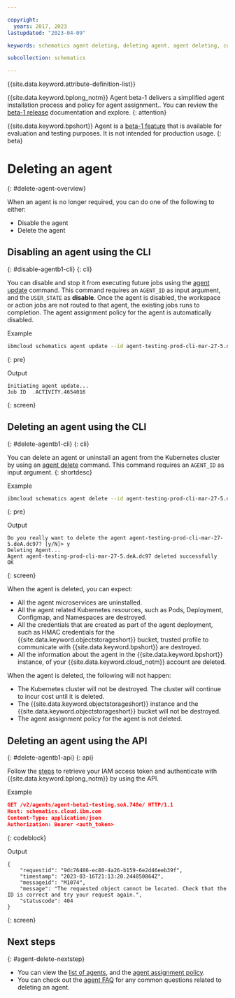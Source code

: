 ```yaml
---

copyright:
  years: 2017, 2023
lastupdated: "2023-04-09"

keywords: schematics agent deleting, deleting agent, agent deleting, command-line, api, ui

subcollection: schematics

---
```


{{site.data.keyword.attribute-definition-list}}

{{site.data.keyword.bplong_notm}} Agent beta-1 delivers a simplified agent installation process and policy for agent assignment.. You can review the [beta-1 release](/docs/schematics?topic=schematics-schematics-relnotes&interface=cli#schematics-mar2223) documentation and explore. 
{: attention}

{{site.data.keyword.bpshort}} Agent is a [beta-1 feature](/docs/schematics?topic=schematics-agent-beta1-limitations) that is available for evaluation and testing purposes. It is not intended for production usage.
{: beta}

# Deleting an agent
{: #delete-agent-overview}

When an agent is no longer required, you can do one of the following to either:
- Disable the agent 
- Delete the agent 

## Disabling an agent using the CLI
{: #disable-agentb1-cli}
{: cli}

You can disable and stop it from executing future jobs using the [agent update](/docs/schematics?topic=schematics-schematics-cli-reference#schematics-agents-update) command. This command requires an `AGENT_ID` as input argument, and the `USER_STATE` as **disable**. Once the agent is disabled, the workspace or action jobs are not routed to that agent, the existing jobs runs to completion. The agent assignment policy for the  agent is automatically disabled.

Example

```sh
ibmcloud schematics agent update --id agent-testing-prod-cli-mar-27-5.deA.dc97 -s disable
```
{: pre}

Output

```text
Initiating agent update...
Job ID	.ACTIVITY.4654016
```
{: screen}

## Deleting an agent using the CLI
{: #delete-agentb1-cli}
{: cli}

You can delete an agent or uninstall an agent from the Kubernetes cluster by using an [agent delete](/docs/schematics?topic=schematics-schematics-cli-reference&interface=cli#schematics-agent-delete) command. This command requires an `AGENT_ID` as input argument.
{: shortdesc}

Example

```sh
ibmcloud schematics agent delete --id agent-testing-prod-cli-mar-27-5.deA.dc97
```
{: pre}

Output

```text
Do you really want to delete the agent agent-testing-prod-cli-mar-27-5.deA.dc97? [y/N]> y
Deleting Agent...
Agent agent-testing-prod-cli-mar-27-5.deA.dc97 deleted successfully
OK
```
{: screen}

When the agent is deleted, you can expect:
- All the agent microservices are uninstalled.
- All the agent related Kubernetes resources, such as Pods, Deployment, Configmap, and Namespaces are destroyed.
- All the credentials that are created as part of the agent deployment, such as HMAC credentials for the {{site.data.keyword.objectstorageshort}} bucket, trusted profile to communicate with {{site.data.keyword.bpshort}} are destroyed.
- All the information about the agent in the {{site.data.keyword.bpshort}} instance, of your {{site.data.keyword.cloud_notm}} account are deleted.

When the agent is deleted, the following will not happen:
- The Kubernetes cluster will not be destroyed. The cluster will continue to incur cost until it is deleted. 
- The {{site.data.keyword.objectstorageshort}} instance and the {{site.data.keyword.objectstorageshort}} bucket will not be destroyed.
- The agent assignment policy for the agent is not deleted.

## Deleting an agent using the API
{: #delete-agentb1-api}
{: api}

Follow the [steps](/docs/schematics?topic=schematics-setup-api#cs_api) to retrieve your IAM access token and authenticate with {{site.data.keyword.bplong_notm}} by using the API. 

Example

```json
GET /v2/agents/agent-beta1-testing.soA.748e/ HTTP/1.1
Host: schematics.cloud.ibm.com
Content-Type: application/json
Authorization: Bearer <auth_token>

```
{: codeblock}

Output

```text
{
    "requestid": "9dc76486-ec80-4a26-b159-6e2d46eeb39f",
    "timestamp": "2023-03-16T21:13:20.244850864Z",
    "messageid": "M1074",
    "message": "The requested object cannot be located. Check that the ID is correct and try your request again.",
    "statuscode": 404
}
```
{: screen}

## Next steps
{: #agent-delete-nextstep}

- You can view the [list of agents](/docs/schematics?topic=schematics-display-agentb1-overview&interface=cli), and the [agent assignment policy](/docs/schematics?topic=schematics-policy-manage&interface=cli).
- You can check out the [agent FAQ](/docs/schematics?topic=schematics-faqs-agent) for any common questions related to deleting an agent.
